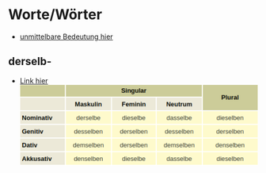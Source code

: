 # Worte/Wörter
- [unmittelbare Bedeutung hier](https://www.pcs-campus.de/praxis/texten/woerter-oder-worte/#:~:text=Bei%20der%20Frage%2C%20wann%20man,Worte%20bestehen%20somit%20aus%20W%C3%B6rtern.)
## derselb-
- [Link hier](https://www.deutschplus.net/pages/Demonstrativpronomen_derselbe#:~:text=Das%20Demonstrativpronomen%20derselbe%2C%20dieselbe%2C%20dasselbe%20ist%20synonym%20mit%20der%20gleiche,man%20sie%20nicht%20synonym%20gebrauchen.)
![Das Demonstrativ](derselbe-.png)
